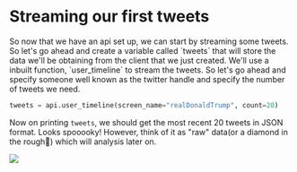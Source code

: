 <!--title={Streaming our first tweets}-->

<!--badges={Web Development:20}-->

<h1>Streaming our first tweets</h1>
So now that we have an api set up, we can start by streaming some tweets. So let's go ahead and create a variable called `tweets` that will store the data we'll be obtaining from the client that we just created. We'll use a inbuilt function, `user_timeline` to stream the tweets. So let's go ahead and specify someone well known as the twitter handle and specify the number of tweets we need.

```python
tweets = api.user_timeline(screen_name="realDonaldTrump", count=20)
```

Now on printing `tweets`, we should get the most recent 20 tweets in JSON format. Looks spooooky! However, think of it as "raw" data(or a diamond in the rough💎) which will analysis later on.

<img src="https://i.postimg.cc/XvVSKhTw/Annotation-2020-01-09-214126.png">